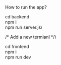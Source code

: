 How to run the app?

cd backend\
npm i\
npm run server.js\

/* Add a new termianl */\

cd frontend\
npm i\
npm run dev
